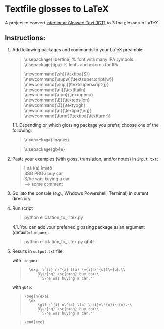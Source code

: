 # Textfile glosses to LaTeX

A project to convert [Interlinear Glossed Text (IGT)](https://en.wikipedia.org/wiki/Interlinear_gloss) to 3 line glosses in LaTeX.


## Instructions:
1. Add following packages and commands to your LaTeX preamble:

    > \usepackage{libertine} % font with many IPA symbols.  
    > \usepackage{tipa} % fonts and macros for IPA  
    >   
    > \newcommand{\sh}{\textipa{S}}     
    > \newcommand{\supw}{\textsuperscript{w}}   
    > \newcommand{\supj}{\textsuperscript{j}}   
    > \newcommand{\nj}{\textltailn}     
    > \newcommand{\opo}{\textopeno}     
    > \newcommand{\E}{\textepsilon}     
    > \newcommand{\Z}{\textyogh}    
    > \newcommand{\n}{\textipa{\ng}}    
    > \newcommand{\turnr}{\textipa{\textturnr}}
    
    1.1. Depending on which glossing package you prefer, choose one of the following:

    > \usepackage{linguex}
    
    > \usepackage{gb4e}

2. Paste your examples (with gloss, translation, and/or notes) in `input.txt`:
   
    > ì nâ l(a) īmótō   
    > 3SG PROG buy car  
    > S/he was buying a car.    
    > --> some comment

3. Go into the console (*e.g.,* Windows Powershell, Terminal) in current directory.
4. Run script
    
    > python elicitation_to_latex.py
    
    4.1. You can add your preferred glossing package as an argument (default=`linguex`):
    
    > python elicitation_to_latex.py gb4e

5. Results in `output.txt` file:

    with `linguex`:
    >       \exg. \`{i} n\^{a} l(a) \={i}m\'{o}t\={o}.\\
    >           3\sc{sg} \sc{prog} buy car\\
    >           ``S/he was buying a car.''

    with `gb4e`:
    >     \begin{exe}
    >       \ex
    >           \gll \`{i} n\^{a} l(a) \={i}m\'{o}t\={o}.\\
    >           3\sc{sg} \sc{prog} buy car\\
    >           ``S/he was buying a car.''

    >     \end{exe}
